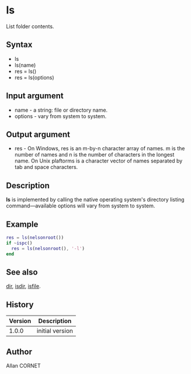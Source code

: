 # ls

List folder contents.

## Syntax

- ls
- ls(name)
- res = ls()
- res = ls(options)

## Input argument

- name - a string: file or directory name.
- options - vary from system to system.

## Output argument

- res - On Windows, res is an m-by-n character array of names. m is the number of names and n is the number of characters in the longest name. On Unix plaftorms is a character vector of names separated by tab and space characters.

## Description

  <p><b>ls</b> is implemented by calling the native operating system's directory listing command—available options will vary from system to system.</p>

## Example

```matlab
res = ls(nelsonroot())
if ~ispc()
  res = ls(nelsonroot(), '-l')
end
```

## See also

[dir](dir.md), [isdir](isdir.md), [isfile](isfile.md).

## History

| Version | Description     |
| ------- | --------------- |
| 1.0.0   | initial version |

## Author

Allan CORNET
